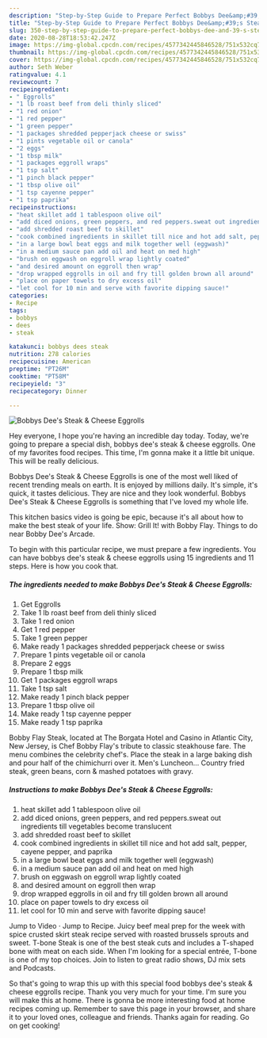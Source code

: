 ```yaml
---
description: "Step-by-Step Guide to Prepare Perfect Bobbys Dee&amp;#39;s Steak &amp;amp; Cheese Eggrolls"
title: "Step-by-Step Guide to Prepare Perfect Bobbys Dee&amp;#39;s Steak &amp;amp; Cheese Eggrolls"
slug: 350-step-by-step-guide-to-prepare-perfect-bobbys-dee-and-39-s-steak-and-amp-cheese-eggrolls
date: 2020-08-28T18:53:42.247Z
image: https://img-global.cpcdn.com/recipes/4577342445846528/751x532cq70/bobbys-dees-steak-cheese-eggrolls-recipe-main-photo.jpg
thumbnail: https://img-global.cpcdn.com/recipes/4577342445846528/751x532cq70/bobbys-dees-steak-cheese-eggrolls-recipe-main-photo.jpg
cover: https://img-global.cpcdn.com/recipes/4577342445846528/751x532cq70/bobbys-dees-steak-cheese-eggrolls-recipe-main-photo.jpg
author: Seth Weber
ratingvalue: 4.1
reviewcount: 7
recipeingredient:
- " Eggrolls"
- "1 lb roast beef from deli thinly sliced"
- "1 red onion"
- "1 red pepper"
- "1 green pepper"
- "1 packages shredded pepperjack cheese or swiss"
- "1 pints vegetable oil or canola"
- "2 eggs"
- "1 tbsp milk"
- "1 packages eggroll wraps"
- "1 tsp salt"
- "1 pinch black pepper"
- "1 tbsp olive oil"
- "1 tsp cayenne pepper"
- "1 tsp paprika"
recipeinstructions:
- "heat skillet add 1 tablespoon olive oil"
- "add diced onions, green peppers, and red peppers.sweat out ingredients till vegetables become translucent"
- "add shredded roast beef to skillet"
- "cook combined ingredients in skillet till nice and hot add salt, pepper, cayene pepper, and paprika"
- "in a large bowl beat eggs and milk together well (eggwash)"
- "in a medium sauce pan add oil and heat on med high"
- "brush on eggwash on eggroll wrap lightly coated"
- "and desired amount on eggroll then wrap"
- "drop wrapped eggrolls in oil and fry till golden brown all around"
- "place on paper towels to dry excess oil"
- "let cool for 10 min and serve with favorite dipping sauce!"
categories:
- Recipe
tags:
- bobbys
- dees
- steak

katakunci: bobbys dees steak 
nutrition: 278 calories
recipecuisine: American
preptime: "PT26M"
cooktime: "PT58M"
recipeyield: "3"
recipecategory: Dinner

---
```



![Bobbys Dee&#39;s Steak &amp; Cheese Eggrolls](https://img-global.cpcdn.com/recipes/4577342445846528/751x532cq70/bobbys-dees-steak-cheese-eggrolls-recipe-main-photo.jpg)

Hey everyone, I hope you're having an incredible day today. Today, we're going to prepare a special dish, bobbys dee&#39;s steak &amp; cheese eggrolls. One of my favorites food recipes. This time, I'm gonna make it a little bit unique. This will be really delicious.

Bobbys Dee&#39;s Steak &amp; Cheese Eggrolls is one of the most well liked of recent trending meals on earth. It is enjoyed by millions daily. It's simple, it's quick, it tastes delicious. They are nice and they look wonderful. Bobbys Dee&#39;s Steak &amp; Cheese Eggrolls is something that I've loved my whole life.

This kitchen basics video is going be epic, because it&#39;s all about how to make the best steak of your life. Show: Grill It! with Bobby Flay. Things to do near Bobby Dee&#39;s Arcade.


To begin with this particular recipe, we must prepare a few ingredients. You can have bobbys dee&#39;s steak &amp; cheese eggrolls using 15 ingredients and 11 steps. Here is how you cook that.

<!--inarticleads1-->

##### The ingredients needed to make Bobbys Dee&#39;s Steak &amp; Cheese Eggrolls:

1. Get  Eggrolls
1. Take 1 lb roast beef from deli thinly sliced
1. Take 1 red onion
1. Get 1 red pepper
1. Take 1 green pepper
1. Make ready 1 packages shredded pepperjack cheese or swiss
1. Prepare 1 pints vegetable oil or canola
1. Prepare 2 eggs
1. Prepare 1 tbsp milk
1. Get 1 packages eggroll wraps
1. Take 1 tsp salt
1. Make ready 1 pinch black pepper
1. Prepare 1 tbsp olive oil
1. Make ready 1 tsp cayenne pepper
1. Make ready 1 tsp paprika


Bobby Flay Steak, located at The Borgata Hotel and Casino in Atlantic City, New Jersey, is Chef Bobby Flay&#39;s tribute to classic steakhouse fare. The menu combines the celebrity chef&#39;s. Place the steak in a large baking dish and pour half of the chimichurri over it. Men&#39;s Luncheon… Country fried steak, green beans, corn &amp; mashed potatoes with gravy. 

<!--inarticleads2-->

##### Instructions to make Bobbys Dee&#39;s Steak &amp; Cheese Eggrolls:

1. heat skillet add 1 tablespoon olive oil
1. add diced onions, green peppers, and red peppers.sweat out ingredients till vegetables become translucent
1. add shredded roast beef to skillet
1. cook combined ingredients in skillet till nice and hot add salt, pepper, cayene pepper, and paprika
1. in a large bowl beat eggs and milk together well (eggwash)
1. in a medium sauce pan add oil and heat on med high
1. brush on eggwash on eggroll wrap lightly coated
1. and desired amount on eggroll then wrap
1. drop wrapped eggrolls in oil and fry till golden brown all around
1. place on paper towels to dry excess oil
1. let cool for 10 min and serve with favorite dipping sauce!


Jump to Video · Jump to Recipe. Juicy beef meal prep for the week with spice crusted skirt steak recipe served with roasted brussels sprouts and sweet. T-bone Steak is one of the best steak cuts and includes a T-shaped bone with meat on each side. When I&#39;m looking for a special entrée, T-bone is one of my top choices. Join to listen to great radio shows, DJ mix sets and Podcasts. 

So that's going to wrap this up with this special food bobbys dee&#39;s steak &amp; cheese eggrolls recipe. Thank you very much for your time. I'm sure you will make this at home. There is gonna be more interesting food at home recipes coming up. Remember to save this page in your browser, and share it to your loved ones, colleague and friends. Thanks again for reading. Go on get cooking!
